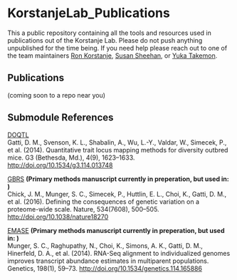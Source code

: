 # KorstanjeLab_Publications
This a public repository containing all the tools and resources used in publications out of the Korstanje Lab. 
Please do not push anything unpublished for the time being. 
If you need help please reach out to one of the team maintainers [Ron Korstanje](https://github.com/rkorstan), [Susan Sheehan](https://github.com/susan-sheehan), or [Yuka Takemon](https://github.com/ytakemon).

## Publications
(coming soon to a repo near you)

## Submodule References
[DOQTL](https://github.com/dmgatti/DOQTL)  
Gatti, D. M., Svenson, K. L., Shabalin, A., Wu, L.-Y., Valdar, W., Simecek, P., et al. (2014). Quantitative trait locus mapping methods for diversity outbred mice. G3 (Bethesda, Md.), 4(9), 1623–1633. http://doi.org/10.1534/g3.114.013748 

[GBRS](https://github.com/churchill-lab/gbrs) **(Primary methods manuscript currently in preperation, but used in: )**  
Chick, J. M., Munger, S. C., Simecek, P., Huttlin, E. L., Choi, K., Gatti, D. M., et al. (2016). Defining the consequences of genetic variation on a proteome-wide scale. Nature, 534(7608), 500–505. http://doi.org/10.1038/nature18270

[EMASE](https://github.com/churchill-lab/emase) **(Primary methods manuscript currently in preperation, but used in: )**  
Munger, S. C., Raghupathy, N., Choi, K., Simons, A. K., Gatti, D. M., Hinerfeld, D. A., et al. (2014). RNA-Seq alignment to individualized genomes improves transcript abundance estimates in multiparent populations. Genetics, 198(1), 59–73. http://doi.org/10.1534/genetics.114.165886

